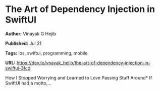 # The Art of Dependency Injection in SwiftUI

**Author:** Vinayak G Hejib

**Published:** Jul 21

**Tags:** ios, swiftui, programming, mobile

**URL:** https://dev.to/vnayak_hejib/the-art-of-dependency-injection-in-swiftui-3fcd

How I Stopped Worrying and Learned to Love Passing Stuff Around*   If SwiftUI had a motto,...